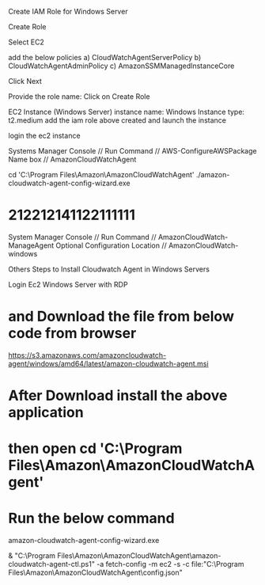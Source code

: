Create IAM Role for Windows Server

Create Role

Select EC2

add the below policies
a) CloudWatchAgentServerPolicy
b) CloudWatchAgentAdminPolicy
c) AmazonSSMManagedInstanceCore

Click Next

Provide the role name: 
Click on Create Role



EC2 Instance (Windows Server)
instance name: Windows
Instance type: t2.medium
add the iam role above created 
and launch the instance


login the ec2 instance





Systems Manager Console // Run Command // AWS-ConfigureAWSPackage 
Name box // AmazonCloudWatchAgent

cd 'C:\Program Files\Amazon\AmazonCloudWatchAgent'
./amazon-cloudwatch-agent-config-wizard.exe

212212141122111111
=========================================================

System Manager Console // Run Command // AmazonCloudWatch-ManageAgent
Optional Configuration Location // AmazonCloudWatch-windows




Others Steps to Install Cloudwatch Agent in Windows Servers

Login Ec2 Windows Server with RDP

# and Download the file from below code from browser
https://s3.amazonaws.com/amazoncloudwatch-agent/windows/amd64/latest/amazon-cloudwatch-agent.msi

# After Download install the above application

# then open cd 'C:\Program Files\Amazon\AmazonCloudWatchAgent'

# Run the below command
amazon-cloudwatch-agent-config-wizard.exe


& "C:\Program Files\Amazon\AmazonCloudWatchAgent\amazon-cloudwatch-agent-ctl.ps1" -a fetch-config -m ec2 -s -c file:"C:\Program Files\Amazon\AmazonCloudWatchAgent\config.json"